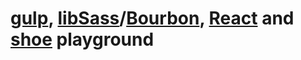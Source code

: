 # [gulp](http://gulpjs.com/), [libSass](http://libsass.org/)/[Bourbon](http://bourbon.io/), [React](http://facebook.github.io/react/index.html) and [shoe](https://github.com/substack/shoe) playground
